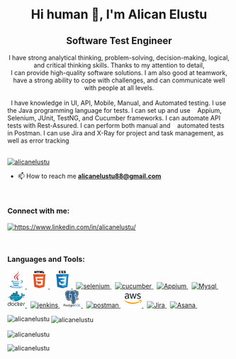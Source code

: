 <h1 align="center">Hi human 👋, I'm Alican Elustu</h1>
<h2 align="center">Software Test Engineer</h2>

<div align = "center">
  I have strong analytical thinking, problem-solving, decision-making, logical, and critical
thinking skills. Thanks to my attention to detail, <br> I can provide high-quality software
solutions. I am also good at teamwork, have a strong ability to cope with challenges, and can <span style="text-align: left;">communicate well with people at all levels.</span></div>
<br>
<div>&nbsp;&nbsp;I have knowledge in UI, API, Mobile, Manual, and Automated testing. I use the Java
programming language for tests. I can set up and use &nbsp;&nbsp;&nbsp;Appium, Selenium, JUnit, TestNG,
and Cucumber frameworks. I can automate API tests with Rest-Assured. I can perform
both manual and <span align= "left">&nbsp;&nbsp;&nbsp;automated tests in Postman. I can use Jira and X-Ray for project and
task management, as well as error tracking</span></div>

<br>

<p align="left"> <a href="https://github.com/ryo-ma/github-profile-trophy"><img src="https://github-profile-trophy.vercel.app/?username=alicanelustu" alt="alicanelustu" /></a> </p>

- 📫 How to reach me **alicanelustu88@gmail.com**
<br>

<h3 align="left">Connect with me:</h3>
<p align="left">
<a href="https://linkedin.com/in/https://www.linkedin.com/in/alicanelustu/" target="blank"><img align="center" src="https://raw.githubusercontent.com/rahuldkjain/github-profile-readme-generator/master/src/images/icons/Social/linked-in-alt.svg" alt="https://www.linkedin.com/in/alicanelustu/" height="30" width="40" /></a>
</p>

<br>
<h3 align="left">Languages and Tools:</h3>
<p align="left"> <a href="https://www.java.com" target="_blank" rel="noreferrer"> <img src="https://raw.githubusercontent.com/devicons/devicon/master/icons/java/java-original.svg" alt="java" width="40" height="40"/> </a> &nbsp;
<a href="https://www.w3.org/html/" target="_blank" rel="noreferrer"> <img src="https://raw.githubusercontent.com/devicons/devicon/master/icons/html5/html5-original-wordmark.svg" alt="html5" width="40" height="40"/> </a> &nbsp;
<a href="https://www.w3schools.com/css/" target="_blank" rel="noreferrer"> <img src="https://raw.githubusercontent.com/devicons/devicon/master/icons/css3/css3-original-wordmark.svg" alt="css3" width="40" height="40"/> </a> &nbsp;
<a href="https://www.selenium.dev" target="_blank" rel="noreferrer"> <img src="https://raw.githubusercontent.com/detain/svg-logos/780f25886640cef088af994181646db2f6b1a3f8/svg/selenium-logo.svg" alt="selenium" width="40" height="40"/> </a> &nbsp;
<a href="https://cucumber.io" target="_blank" rel="noreferrer"> <img src="https://www.vectorlogo.zone/logos/cucumberio/cucumberio-icon.svg" alt="cucumber" width="40" height="40"/> </a> &nbsp;
<a href="https://appium.io/docs/en/latest/" target="_blank" rel="noreferrer"> <img src="https://raw.githubusercontent.com/leungwensen/svg-icon/8b84d725b0d2be8f5d87cac7f2c386682ce43563/dist/svg/logos/appium.svg" alt="Appium" width="40" height="40"/> </a> &nbsp;
<a href="https://www.mysql.com/" target="_blank" rel="noreferrer"> <img src="https://www.vectorlogo.zone/logos/mysql/mysql-official.svg" alt="Mysql" width="40" height="40"/> </a> &nbsp;
<a href="https://www.docker.com/" target="_blank" rel="noreferrer"> <img src="https://raw.githubusercontent.com/devicons/devicon/master/icons/docker/docker-original-wordmark.svg" alt="docker" width="40" height="40"/> </a> &nbsp;
<a href="https://www.jenkins.io" target="_blank" rel="noreferrer"> <img src="https://www.vectorlogo.zone/logos/jenkins/jenkins-icon.svg" alt="jenkins" width="40" height="40"/> </a> &nbsp;
<a href="https://www.postgresql.org" target="_blank" rel="noreferrer"> <img src="https://raw.githubusercontent.com/devicons/devicon/master/icons/postgresql/postgresql-original-wordmark.svg" alt="postgresql" width="40" height="40"/> </a> &nbsp;
<a href="https://postman.com" target="_blank" rel="noreferrer"> <img src="https://www.vectorlogo.zone/logos/getpostman/getpostman-icon.svg" alt="postman" width="40" height="40"/> </a> &nbsp;
<a href="https://aws.amazon.com" target="_blank" rel="noreferrer"> <img src="https://raw.githubusercontent.com/devicons/devicon/master/icons/amazonwebservices/amazonwebservices-original-wordmark.svg" alt="aws" width="40" height="40"/> </a> &nbsp;
<a href="https://www.atlassian.com/software/jira" target="_blank" rel="noreferrer"> <img src="https://www.vectorlogo.zone/logos/atlassian_jira/atlassian_jira-icon.svg" alt="Jira" width="40" height="40"/> </a> &nbsp;
<a href="https://asana.com/" target="_blank" rel="noreferrer"> <img src="https://upload.vectorlogo.zone/logos/asana/images/cae029cc-73d9-4b0d-83e2-70893c439061.svg" alt="Asana" width="40" height="40"/> </a> &nbsp;</p>

<p><img align="left" src="https://github-readme-stats.vercel.app/api/top-langs?username=alicanelustu&show_icons=true&locale=en&layout=compact" alt="alicanelustu" /></p>

<p>&nbsp;<img align="center" src="https://github-readme-stats.vercel.app/api?username=alicanelustu&show_icons=true&locale=en" alt="alicanelustu" /></p>

<p><img align="center" src="https://github-readme-streak-stats.herokuapp.com/?user=alicanelustu&" alt="alicanelustu" /></p>

<p align="left"> <img src="https://komarev.com/ghpvc/?username=alicanelustu&label=Profile%20views&color=0e75b6&style=flat" alt="alicanelustu" /> </p>
